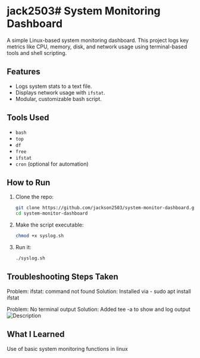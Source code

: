 # jack2503# System Monitoring Dashboard

A simple Linux-based system monitoring dashboard. This project logs key metrics like CPU, memory, disk, and network usage using terminal-based tools and shell scripting.

## Features
- Logs system stats to a text file.
- Displays network usage with `ifstat`.
- Modular, customizable bash script.

## Tools Used
- `bash`
- `top`
- `df`
- `free`
- `ifstat`
- `cron` (optional for automation)

## How to Run
1. Clone the repo:
   ```bash
   git clone https://github.com/jackson2503/system-monitor-dashboard.git
   cd system-monitor-dashboard
2. Make the script executable:
   ```bash
   chmod +x syslog.sh
3. Run it:
   ```bash
   ./syslog.sh
   
## Troubleshooting Steps Taken
Problem: ifstat: command not found
Solution: Installed via - sudo apt install ifstat

Problem: No terminal output
Solution: Added tee -a to show and log output
![Description](https://raw.githubusercontent.com/jackson2503/system-monitor-dashboard/main/tee-a.png)

## What I Learned
Use of basic system monitoring functions in linux
